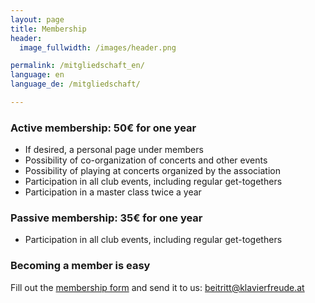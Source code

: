 ```yaml
---
layout: page
title: Membership
header:
  image_fullwidth: /images/header.png

permalink: /mitgliedschaft_en/
language: en
language_de: /mitgliedschaft/

---
```


### Active membership: 50€ for one year

* If desired, a personal page under members
* Possibility of co-organization of concerts and other events
* Possibility of playing at concerts organized by the association
* Participation in all club events, including regular get-togethers
* Participation in a master class twice a year

### Passive membership: 35€ for one year

* Participation in all club events, including regular get-togethers

### Becoming a member is easy


Fill out the <a href="/mitgliedschaft/verein-klavierfreude-beitrittsformular.pdf">membership form</a> and send it to us: beitritt@klavierfreude.at

